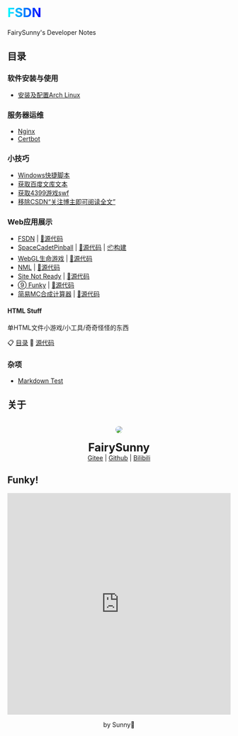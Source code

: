 <h6 style="display: none">FairySunny's Developer Notes</h6>

<h1 id="FSDN" style="margin-top: 0"><span style="background: linear-gradient(to right, cyan, blue); background-clip: text; -webkit-background-clip: text; color: transparent;">FSDN</span></h1>

FairySunny's Developer Notes

## 目录

### 软件安装与使用

- [安装及配置Arch Linux](/md/software-usage/install-archlinux.md)

### 服务器运维

- [Nginx](/md/server-maintenance/nginx.md)
- [Certbot](/md/server-maintenance/certbot.md)

### 小技巧

- [Windows快捷脚本](/md/tricks/windows-scripts.md)
- [获取百度文库文本](/md/tricks/wenkudown.md)
- [获取4399游戏swf](/md/tricks/4399swf.md)
- [移除CSDN“关注博主即可阅读全文”](/md/tricks/csdnshow.md)

### Web应用展示

- <a href="https://fsdn.sunny.icu/" onclick="alert('害搁这原地TP呢')">FSDN</a> | [:page_facing_up:源代码](https://github.com/FairySunny/FairySunny.github.io)
- [SpaceCadetPinball](https://fairysunny.gitee.io/space-cadet-pinball-web) | [:page_facing_up:源代码](https://github.com/THHH0Sunshine/SpaceCadetPinball) | [:package:构建](https://gitee.com/FairySunny/space-cadet-pinball-web)
- [WebGL生命游戏](https://fairysunny.gitee.io/shengmingyouxi-webgl) | [:page_facing_up:源代码](https://gitee.com/FairySunny/shengmingyouxi-webgl)
- [NML](https://fairysunny.gitee.io/nml) | [:page_facing_up:源代码](https://gitee.com/FairySunny/nml)
- [Site Not Ready](https://fairysunny.gitee.io/site-not-ready) | [:page_facing_up:源代码](https://gitee.com/FairySunny/site-not-ready)
- [➈ Funky](https://fairysunny.gitee.io/funky) | [:page_facing_up:源代码](https://gitee.com/FairySunny/funky)
- [简易MC合成计算器](https://fairysunny.gitee.io/mc-calc) | [:page_facing_up:源代码](https://gitee.com/FairySunny/mc-calc)

#### HTML Stuff

单HTML文件小游戏/小工具/奇奇怪怪的东西

:clipboard: [目录](https://fairysunny.gitee.io/html-stuff/)
:page_facing_up: [源代码](https://gitee.com/FairySunny/html-stuff)

### 杂项

- [Markdown Test](/md/misc/markdown-test.md)

## 关于

<p style="text-align: center">
<br>
<img style="border-radius: 50%" src="https://foruda.gitee.com/avatar/1680592789363171979/2238128_thhh_sunny_1680592789.png">
<br><br>
<span style="font-size: 25px; font-weight: bold">FairySunny</span>
<br>
<a href="https://gitee.com/FairySunny">Gitee</a> | <a href="https://github.com/FairySunny">Github</a> | <a href="https://space.bilibili.com/269407920">Bilibili</a>
</p>

## Funky!

<p><iframe style="border: none; width: 100%; height: 500px" src="https://fairysunny.gitee.io/funky/"></iframe></p>

<p style="text-align: center">by Sunny💛</p>
